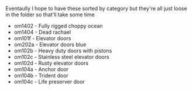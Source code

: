 Eventaully I hope to have these sorted by category but they're all just loose in the folder so that'll take some time
* om1402 - Fully rigged choppy ocean
* om1404 - Dead rachael
* om101f - Elevator doors
* om202a - Elevator doors blue
* om102b - Heavy duty doors with pistons
* om102c - Stainless steel elevator doors
* om102d - Rusty elevator doors
* om104a - Anchor door
* om104b - Trident door
* om104c - Life preserver door
